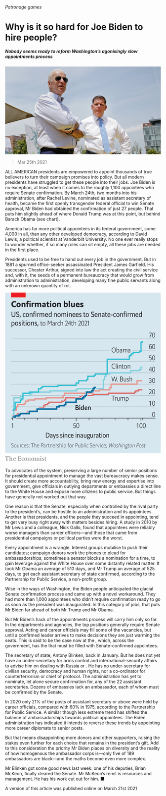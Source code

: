 ###### Patronage games

# Why is it so hard for Joe Biden to hire people? 

##### Nobody seems ready to reform Washington’s agonisingly slow appointments process 

![image](images/20210320_usp505_0.jpg) 

> Mar 25th 2021 

ALL AMERICAN presidents are empowered to appoint thousands of true believers to turn their campaign promises into policy. But all modern presidents have struggled to get these people into their jobs. Joe Biden is no exception, at least when it comes to the roughly 1,100 appointees who require Senate confirmation. By March 24th, two months into his administration, after Rachel Levine, nominated as assistant secretary of health, became the first openly transgender federal official to win Senate approval, Mr Biden had obtained the confirmation of just 27 people. That puts him slightly ahead of where Donald Trump was at this point, but behind Barack Obama (see chart).

America has far more political appointees in its federal government, some 4,000 in all, than any other developed democracy, according to David Lewis, a political scientist at Vanderbilt University. No one ever really stops to wonder whether, if so many roles can sit empty, all these jobs are needed in the first place.


Presidents used to be free to hand out every job in the government. But in 1881 a spurned office-seeker assassinated President James Garfield. His successor, Chester Arthur, signed into law the act creating the civil service and, with it, the seeds of a permanent bureaucracy that would grow from administration to administration, developing many fine public servants along with an unknown quantity of rot.

![image](images/20210327_usc258.png) 


To advocates of the system, preserving a large number of senior positions for presidential appointment to manage the vast bureaucracy makes sense. It should create more accountability, bring new energy and expertise into government, give officials in outlying departments or embassies a direct line to the White House and expose more citizens to public service. But things have generally not worked out that way.

One reason is that the Senate, especially when controlled by the rival party to the president’s, can be hostile to an administration and its appointees. Another is that presidents, and the people they succeed in appointing, tend to get very busy right away with matters besides hiring. A study in 2010 by Mr Lewis and a colleague, Nick Gallo, found that appointees were reliably worse managers than career officers—and those that came from presidential campaigns or political parties were the worst. 

Every appointment is a wrangle. Interest groups mobilise to push their candidates; campaign donors work the phones to plead for ambassadorships; sometimes a senator blocks a nomination for a time, to gain leverage against the White House over some distantly related matter. It took Mr Obama an average of 510 days, and Mr Trump an average of 525 days, to get each assistant secretary of state confirmed, according to the Partnership for Public Service, a non-profit group.

Wise in the ways of Washington, the Biden people anticipated the glacial Senate confirmation process and came up with a novel workaround. They had more than 1,000 appointees who didn’t require confirmation ready to go as soon as the president was inaugurated. In this category of jobs, that puts Mr Biden far ahead of both Mr Trump and Mr Obama.

But Mr Biden’s hack of the appointments process will carry him only so far. In the departments and agencies, the top positions generally require Senate approval. Acting and career officials may fill some of the vacancies, but until a confirmed leader arrives to make decisions they are just warming the seats. This is said to be the case now at the , which, across the government, has the  that must be filled with Senate-confirmed appointees. 

The secretary of state, Antony Blinken,  back in January. But he does not yet have an under-secretary for arms control and international-security affairs to advise him on dealing with Russia or . He has no under-secretary for civilian security, democracy and human rights, nor a co-ordinator for counterterrorism or chief of protocol. The administration has yet to nominate, let alone secure confirmation for, any of the 22 assistant secretaries. Dozens of embassies lack an ambassador, each of whom must be confirmed by the Senate.

In 2020 only 21% of the posts of assistant secretary or above were held by career officials, compared with 60% in 1975, according to the Partnership for Public Service. A similar though less extreme trend has shifted the balance of ambassadorships towards political appointees. The Biden administration has indicated it intends to reverse these trends by appointing more career diplomats to senior posts.

But that means disappointing more donors and other supporters, raising the stakes even further for each choice that remains in the president’s gift. Add to this consideration the priority Mr Biden places on diversity and the reality of how homogenous the ambassador corps is—only five of 189 ambassadors are black—and the maths become even more complex.

Mr Blinken got some good news last week: one of his deputies, Brian McKeon, finally cleared the Senate. Mr McKeon’s remit is resources and management. He has his work cut out for him. ■


A version of this article was published online on March 21st 2021

